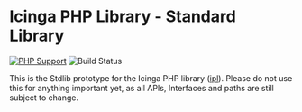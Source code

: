 # Icinga PHP Library - Standard Library

[![PHP Support](https://img.shields.io/badge/php-%3E%3D%205.6-777BB4?logo=PHP)](https://php.net/)
![Build Status](https://github.com/Icinga/ipl-stdlib/workflows/PHP%20Tests/badge.svg?branch=master)

This is the Stdlib prototype for the Icinga PHP library ([ipl](https://github.com/Icinga/ipl)).
Please do not use this for anything important yet, as all APIs, Interfaces and
paths are still subject to change.
